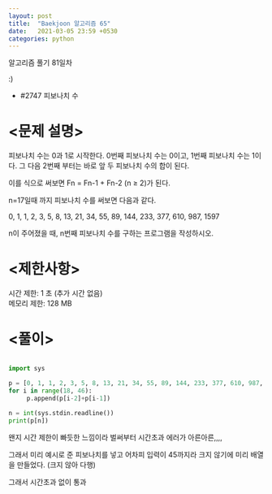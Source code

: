 ```yaml
---
layout: post
title:  "Baekjoon 알고리즘 65"
date:   2021-03-05 23:59 +0530
categories: python
---
```


알고리즘 풀기 81일차

:)

- #2747     피보나치 수

# <문제 설명>

피보나치 수는 0과 1로 시작한다. 0번째 피보나치 수는 0이고, 1번째 피보나치 수는 1이다. 그 다음 2번째 부터는 바로 앞 두 피보나치 수의 합이 된다.

이를 식으로 써보면 Fn = Fn-1 + Fn-2 (n ≥ 2)가 된다.

n=17일때 까지 피보나치 수를 써보면 다음과 같다.

0, 1, 1, 2, 3, 5, 8, 13, 21, 34, 55, 89, 144, 233, 377, 610, 987, 1597

n이 주어졌을 때, n번째 피보나치 수를 구하는 프로그램을 작성하시오.

# <제한사항>

시간 제한:  1 초 (추가 시간 없음)	
메모리 제한:  128 MB


# <풀이>

```python

import sys

p = [0, 1, 1, 2, 3, 5, 8, 13, 21, 34, 55, 89, 144, 233, 377, 610, 987, 1597]
for i in range(18, 46):
     p.append(p[i-2]+p[i-1])
     
n = int(sys.stdin.readline())
print(p[n])

```

왠지 시간 제한이 빠듯한 느낌이라 벌써부터 시간초과 에러가 아른아른,,,,

그래서 미리 예시로 준 피보나치를 넣고 어차피 입력이 45까지라 크지 않기에 미리 배열을 만들었다. (크지 않아 다행)

그래서 시간초과 없이 통과 
